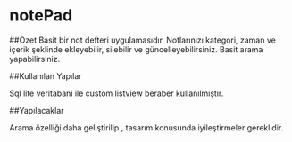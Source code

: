 # notePad
##Özet
Basit bir not defteri uygulamasıdır. Notlarınızı kategori, zaman ve içerik şeklinde ekleyebilir, silebilir ve güncelleyebilirsiniz. Basit arama yapabilirsiniz.

##Kullanılan Yapılar

Sql lite veritabani ile custom listview beraber kullanılmıştır.

##Yapılacaklar

Arama özelliği daha geliştirilip , tasarım konusunda iyileştirmeler gereklidir.


